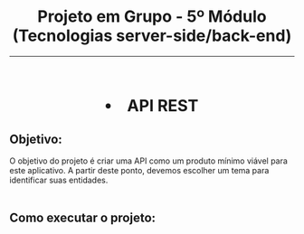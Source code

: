 <h1 align=center>Projeto em Grupo - 5º Módulo (Tecnologias server-side/back-end)</h1>
<hr>
<br>
<h1 align=center><li>API REST</li></h1>
<h2>Objetivo:</h2>
<p> O objetivo do projeto é criar uma API como um produto mínimo viável para este aplicativo. A partir deste ponto, devemos escolher um tema para identificar suas entidades.
<br>
<br>
<h2>Como executar o projeto:</h2>